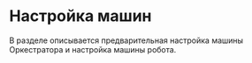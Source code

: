 # Настройка машин

В разделе описывается предварительная настройка машины Оркестратора и настройка машины робота.
